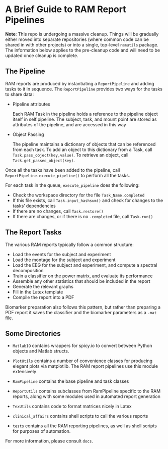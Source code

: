 # A Brief Guide to RAM Report Pipelines

**Note**: This repo is undergoing a massive cleanup. Things will be gradually
either moved into separate repositories (where common code can be shared in with
other projects) or into a single, top-level `ramutils` package. The information
below applies to the pre-cleanup code and will need to be updated once cleanup
is complete.

## The Pipeline

RAM reports are produced by instantiating a `ReportPipeline`
and adding tasks to it in sequence.
The `ReportPipeline` provides
two ways for the tasks to share data:

* Pipeline attributes

  Each RAM Task in the pipeline holds a reference to the pipeline object itself
  in self.pipeline. The subject, task, and mount point are stored as attributes
  of the pipeline, and are accessed in this way

* Object Passing

  The pipeline maintains a dictionary of objects that can be referenced from each
task. To add an object to this dictionary from a Task, call `Task.pass_object(key,value)`.
To retrieve an object, call `Task.get_passed_object(key)`.

Once all the tasks have been added to the pipeline, call `ReportPipeline.execute_pipeline()`
to perform all the tasks.

For each task in the queue, `execute_pipeline` does the following:

* Check the workspace directory for the file `Task_Name.completed`
* If this file exists, call `Task.input_hashsum()` and check for changes to the tasks’
	  dependencies
* If there are no changes, call `Task.restore()`
* If there are changes, or if there is no `.completed` file, call `Task.run()`

## The Report Tasks

The various RAM reports typically follow a common structure:

* Load the events for the subject and experiment
* Load the montage for the subject and experiment
* Load the EEG for the subject and experiment, and compute a spectral decomposition
* Train a classifier on the power matrix, and evaluate its performance
* Assemble any other statistics that should be included in the report
* Generate the relevant graphs
* Fill in the Latex template
* Compile the report into a PDF

Biomarker preparation also follows this pattern, but rather than preparing a PDF report
it saves the classifier and the biomarker parameters as a `.mat` file.

## Some Directories

* `MatlabIO` contains wrappers for spicy.io to convert between Python objects and Matlab structs.
* `PlotUtils` contains a number of convenience classes for producing elegant plots via matplotlib.
  The RAM report pipelines use this module extensively

* `RamPipeline` contains the base pipeline and task classes
* `ReportUtils` contains subclasses from RamPipeline specific to the RAM reports, along with some modules
  used in automated report generation
* `TexUtils` contains code to format matrices nicely in Latex
* `clinical_affairs` contains shell scripts to call the various reports
* `tests` contains all the RAM reporting pipelines, as well as shell scripts for purposes of automation.

For more information, please consult `docs`.

